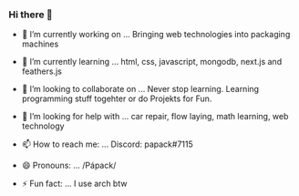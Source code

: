 ### Hi there 👋

- 🔭 I’m currently working on ...
Bringing web technologies into packaging machines

- 🌱 I’m currently learning ...
html, css, javascript, mongodb, next.js and feathers.js

- 👯 I’m looking to collaborate on ...
Never stop learning. Learning programming stuff togehter or do Projekts for Fun. 

- 🤔 I’m looking for help with ...
car repair, flow laying, math learning, web technology

- 📫 How to reach me: ...
Discord: papack#7115

- 😄 Pronouns: ...
/Pápack/ 

- ⚡ Fun fact: ...
I use arch btw

